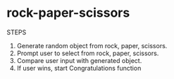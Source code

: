 # rock-paper-scissors

STEPS
1. Generate random object from rock, paper, scissors.
2. Prompt user to select from rock, paper, scissors.
3. Compare user input with generated object.
4. If user wins, start Congratulations function